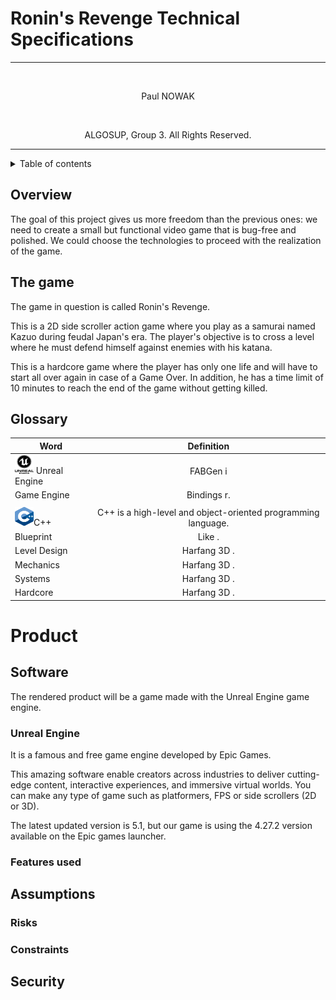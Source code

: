 
# Ronin's Revenge Technical Specifications

<hr>

<br>
<p align="center"> Paul NOWAK</p>
<br>

<p align="center"> ALGOSUP, Group 3. All Rights Reserved. </p>

<hr>

<details>
<summary>Table of contents</summary>

- [Introduction](#introduction)

</details>

## Overview

The goal of this project gives us more freedom than the previous ones: we need to create a small but functional video game that is bug-free and polished. We could choose the technologies to proceed with the realization of the game.



## The game

The game in question is called Ronin's Revenge. 

This is a 2D side scroller action game where you play as a samurai named Kazuo during feudal Japan's era. The player's objective is to cross a level where he must defend himself against enemies with his katana. 

This is a hardcore game where the player has only one life and will have to start all over again in case of a Game Over. In addition, he has a time limit of 10 minutes to reach the end of the game without getting killed.

## Glossary

| Word                                                                                                |                                                                                                    Definition                                                                                                    |
| --------------------------------------------------------------------------------------------------- | :--------------------------------------------------------------------------------------------------------------------------------------------------------------------------------------------------------------: |
| <img src="./Images/1200px-UE_Logo_Black_Centered.svg.png" width="30" height="30" /> <span id="Unreal Engine">Unreal Engine</span>                                                                       |                                       FABGen i                                       |
| <span id="Game Engine">Game Engine</span>                                                                 |        Bindings r.        |
                          |
| <img src="./Images/ISO_C++_Logo.svg.png" width="30" height="30" /><span id="C++">C++</span>                  |                                                               C++ is a high-level and object-oriented programming language.                                                               |
| <span id="Blueprint">Blueprint</span>         |            Like .            |
| <span id="Level Design">Level Design</span> | Harfang 3D . |
| <span id="Mechanics">Mechanics</span> | Harfang 3D . |
| <span id="Systems">Systems</span> | Harfang 3D . |
| <span id="Hardcore">Hardcore</span> | Harfang 3D . |


# Product

## Software

The rendered product will be a game made with the Unreal Engine game engine.

### Unreal Engine
It is a famous and free game engine developed by Epic Games. 

This amazing software enable creators across industries to deliver cutting-edge content, interactive experiences, and immersive virtual worlds. You can make any type of game such as platformers, FPS or side scrollers (2D or 3D). 

The latest updated version is 5.1, but our game is using the 4.27.2 version available on the Epic games launcher.

### Features used

## Assumptions

### Risks

### Constraints

## Security



